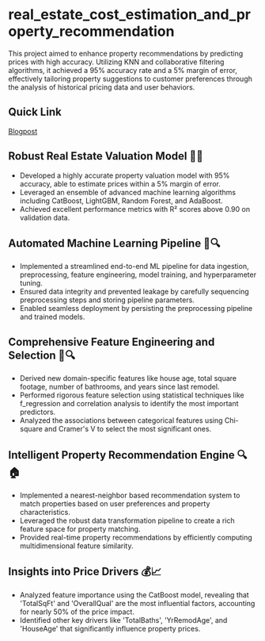 # real_estate_cost_estimation_and_property_recommendation
This project aimed to enhance property recommendations by predicting prices with high accuracy. Utilizing KNN and collaborative filtering algorithms, it achieved a 95% accuracy rate and a 5% margin of error, effectively tailoring property suggestions to customer preferences through the analysis of historical pricing data and user behaviors.

## Quick Link
[Blogpost](https://nycdatascience.com/blog/student-works/end-to-end-machine-learning-pipeline-for-real-estate-valuation-recommendation-engine/?aiEnableCheckShortcode=true)

## Robust Real Estate Valuation Model 🏡🧮

- Developed a highly accurate property valuation model with 95% accuracy, able to estimate prices within a 5% margin of error.
- Leveraged an ensemble of advanced machine learning algorithms including CatBoost, LightGBM, Random Forest, and AdaBoost.
- Achieved excellent performance metrics with R² scores above 0.90 on validation data.


## Automated Machine Learning Pipeline 🤖🔍

- Implemented a streamlined end-to-end ML pipeline for data ingestion, preprocessing, feature engineering, model training, and hyperparameter tuning.
- Ensured data integrity and prevented leakage by carefully sequencing preprocessing steps and storing pipeline parameters.
- Enabled seamless deployment by persisting the preprocessing pipeline and trained models.

## Comprehensive Feature Engineering and Selection 🔧🔍

- Derived new domain-specific features like house age, total square footage, number of bathrooms, and years since last remodel.
- Performed rigorous feature selection using statistical techniques like f_regression and correlation analysis to identify the most important predictors.
- Analyzed the associations between categorical features using Chi-square and Cramer's V to select the most significant ones.


## Intelligent Property Recommendation Engine 🔍🏠

- Implemented a nearest-neighbor based recommendation system to match properties based on user preferences and property characteristics.
- Leveraged the robust data transformation pipeline to create a rich feature space for property matching.
- Provided real-time property recommendations by efficiently computing multidimensional feature similarity.

## Insights into Price Drivers 💰📈

- Analyzed feature importance using the CatBoost model, revealing that 'TotalSqFt' and 'OverallQual' are the most influential factors, accounting for nearly 50% of the price impact.
- Identified other key drivers like 'TotalBaths', 'YrRemodAge', and 'HouseAge' that significantly influence property prices.
